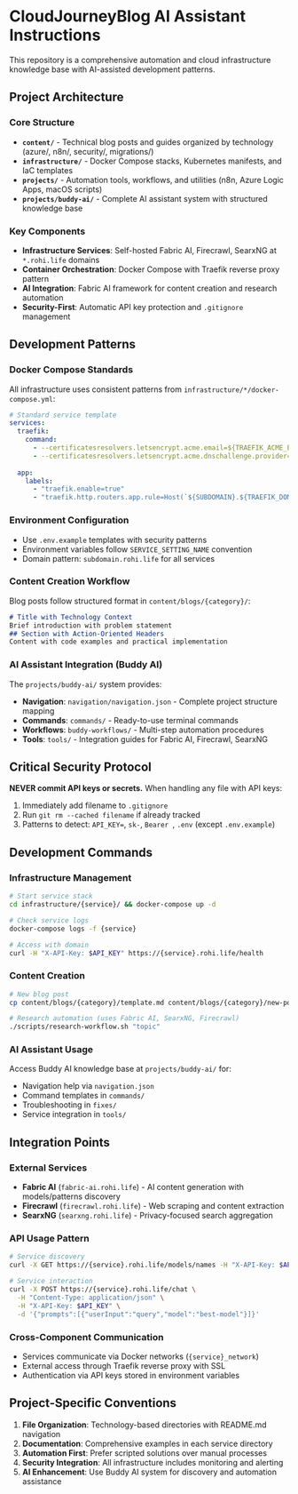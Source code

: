 # CloudJourneyBlog AI Assistant Instructions

This repository is a comprehensive automation and cloud infrastructure knowledge base with AI-assisted development patterns.

## Project Architecture

### Core Structure
- **`content/`** - Technical blog posts and guides organized by technology (azure/, n8n/, security/, migrations/)
- **`infrastructure/`** - Docker Compose stacks, Kubernetes manifests, and IaC templates
- **`projects/`** - Automation tools, workflows, and utilities (n8n, Azure Logic Apps, macOS scripts)
- **`projects/buddy-ai/`** - Complete AI assistant system with structured knowledge base

### Key Components
- **Infrastructure Services**: Self-hosted Fabric AI, Firecrawl, SearxNG at `*.rohi.life` domains
- **Container Orchestration**: Docker Compose with Traefik reverse proxy pattern
- **AI Integration**: Fabric AI framework for content creation and research automation
- **Security-First**: Automatic API key protection and `.gitignore` management

## Development Patterns

### Docker Compose Standards
All infrastructure uses consistent patterns from `infrastructure/*/docker-compose.yml`:
```yaml
# Standard service template
services:
  traefik:
    command:
      - --certificatesresolvers.letsencrypt.acme.email=${TRAEFIK_ACME_EMAIL}  
      - --certificatesresolvers.letsencrypt.acme.dnschallenge.provider=cloudflare
  
  app:
    labels:
      - "traefik.enable=true"
      - "traefik.http.routers.app.rule=Host(`${SUBDOMAIN}.${TRAEFIK_DOMAIN}`)"
```

### Environment Configuration
- Use `.env.example` templates with security patterns
- Environment variables follow `SERVICE_SETTING_NAME` convention
- Domain pattern: `subdomain.rohi.life` for all services

### Content Creation Workflow
Blog posts follow structured format in `content/blogs/{category}/`:
```markdown
# Title with Technology Context
Brief introduction with problem statement
## Section with Action-Oriented Headers
Content with code examples and practical implementation
```

### AI Assistant Integration (Buddy AI)
The `projects/buddy-ai/` system provides:
- **Navigation**: `navigation/navigation.json` - Complete project structure mapping
- **Commands**: `commands/` - Ready-to-use terminal commands
- **Workflows**: `buddy-workflows/` - Multi-step automation procedures
- **Tools**: `tools/` - Integration guides for Fabric AI, Firecrawl, SearxNG

## Critical Security Protocol

**NEVER commit API keys or secrets.** When handling any file with API keys:
1. Immediately add filename to `.gitignore`
2. Run `git rm --cached filename` if already tracked
3. Patterns to detect: `API_KEY=`, `sk-`, `Bearer `, `.env` (except `.env.example`)

## Development Commands

### Infrastructure Management
```bash
# Start service stack
cd infrastructure/{service}/ && docker-compose up -d

# Check service logs  
docker-compose logs -f {service}

# Access with domain
curl -H "X-API-Key: $API_KEY" https://{service}.rohi.life/health
```

### Content Creation
```bash
# New blog post
cp content/blogs/{category}/template.md content/blogs/{category}/new-post.md

# Research automation (uses Fabric AI, SearxNG, Firecrawl)
./scripts/research-workflow.sh "topic"
```

### AI Assistant Usage
Access Buddy AI knowledge base at `projects/buddy-ai/` for:
- Navigation help via `navigation.json`
- Command templates in `commands/`
- Troubleshooting in `fixes/`
- Service integration in `tools/`

## Integration Points

### External Services
- **Fabric AI** (`fabric-ai.rohi.life`) - AI content generation with models/patterns discovery
- **Firecrawl** (`firecrawl.rohi.life`) - Web scraping and content extraction
- **SearxNG** (`searxng.rohi.life`) - Privacy-focused search aggregation

### API Usage Pattern
```bash
# Service discovery
curl -X GET https://{service}.rohi.life/models/names -H "X-API-Key: $API_KEY"

# Service interaction  
curl -X POST https://{service}.rohi.life/chat \
  -H "Content-Type: application/json" \
  -H "X-API-Key: $API_KEY" \
  -d '{"prompts":[{"userInput":"query","model":"best-model"}]}'
```

### Cross-Component Communication
- Services communicate via Docker networks (`{service}_network`)
- External access through Traefik reverse proxy with SSL
- Authentication via API keys stored in environment variables

## Project-Specific Conventions

1. **File Organization**: Technology-based directories with README.md navigation
2. **Documentation**: Comprehensive examples in each service directory
3. **Automation First**: Prefer scripted solutions over manual processes
4. **Security Integration**: All infrastructure includes monitoring and alerting
5. **AI Enhancement**: Use Buddy AI system for discovery and automation assistance
